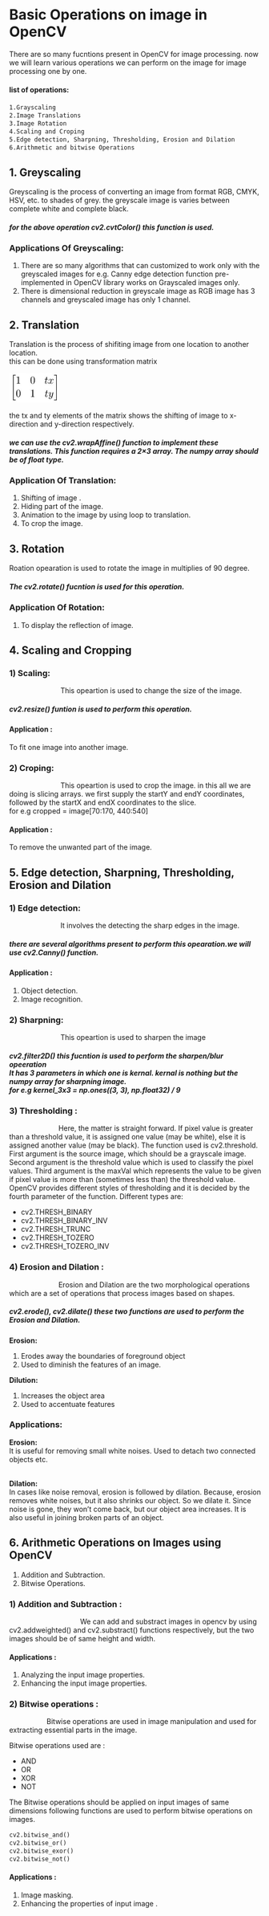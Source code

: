 # Basic Operations on image in OpenCV

There are so many fucntions present in OpenCV for image processing.
now we will learn various operations we can perform on the image for image processing one by one.

#### list of operations:
    1.Grayscaling
    2.Image Translations
    3.Image Rotation
    4.Scaling and Croping
    5.Edge detection, Sharpning, Thresholding, Erosion and Dilation
    6.Arithmetic and bitwise Operations

## 1. Greyscaling

Greyscaling is the process of converting an image from  format RGB, CMYK, HSV, etc. to shades of grey. the greyscale image is varies between complete white and complete black.<br>
##### for the above operation cv2.cvtColor() this function is used.

### Applications Of Greyscaling:
1. There are so many algorithms that can customized to work only with the greyscaled images for e.g. Canny edge detection function pre-implemented in OpenCV library works on Grayscaled images only.
2. There is dimensional reduction in greyscale image as RGB image has 3 channels and greyscaled image has only 1 channel.


## 2. Translation 
Translation is the process of shifiting image from one location to another location.<br>
this can be done using transformation matrix

<img src = "trans.jpg" height = 60 width = 100>

the tx and ty elements of the matrix shows the shifting of image to x-direction and y-direction respectively.

##### we can use the cv2.wrapAffine() function to implement these translations. This function requires a 2×3 array. The numpy array should be of float type.

### Application Of Translation:
1. Shifting of image .
2. Hiding part of the image.
3. Animation to the image by using loop to translation.
4. To crop the image.


## 3. Rotation 
Roation opearation is used to rotate the image in multiplies of 90 degree.<br>
##### The cv2.rotate() fucntion is used for this operation.

### Application Of Rotation:
1. To display the reflection of image.


## 4. Scaling and Cropping 

### 1) Scaling:
&nbsp;&nbsp;&nbsp;&nbsp;&nbsp;&nbsp;&nbsp;&nbsp;&nbsp;&nbsp;&nbsp;&nbsp;&nbsp;&nbsp;&nbsp;&nbsp;&nbsp;&nbsp;&nbsp;&nbsp;&nbsp;&nbsp;&nbsp;&nbsp;&nbsp;
This opeartion is used to change the size of the image. 
##### cv2.resize() funtion is used to perform this operation.
#### Application :
To fit one image into another image.
### 2) Croping:
&nbsp;&nbsp;&nbsp;&nbsp;&nbsp;&nbsp;&nbsp;&nbsp;&nbsp;&nbsp;&nbsp;&nbsp;&nbsp;&nbsp;&nbsp;&nbsp;&nbsp;&nbsp;&nbsp;&nbsp;&nbsp;&nbsp;&nbsp;&nbsp;&nbsp;
This opeartion is used to crop the image. 
in this all we are doing is slicing arrays. we first supply the startY and endY coordinates, followed by the startX and endX coordinates to the slice.<br>
for e.g cropped = image[70:170, 440:540]
#### Application :
To remove the unwanted part of the image.

## 5. Edge detection, Sharpning, Thresholding, Erosion and Dilation
 
### 1) Edge detection:
&nbsp;&nbsp;&nbsp;&nbsp;&nbsp;&nbsp;&nbsp;&nbsp;&nbsp;&nbsp;&nbsp;&nbsp;&nbsp;&nbsp;&nbsp;&nbsp;&nbsp;&nbsp;&nbsp;&nbsp;&nbsp;&nbsp;&nbsp;&nbsp;&nbsp;
It involves the detecting the sharp edges in the image.
##### there are several algorithms present to perform this opearation.we will use cv2.Canny() function.
#### Application :
1) Object detection.
2) Image recognition.
### 2) Sharpning:
&nbsp;&nbsp;&nbsp;&nbsp;&nbsp;&nbsp;&nbsp;&nbsp;&nbsp;&nbsp;&nbsp;&nbsp;&nbsp;&nbsp;&nbsp;&nbsp;&nbsp;&nbsp;&nbsp;&nbsp;&nbsp;&nbsp;&nbsp;&nbsp;&nbsp;
This opeartion is used to sharpen the image 
##### cv2.filter2D() this fucntion is used to perform the sharpen/blur opeeration<br>It has 3 parameters in which one is kernal. kernal is nothing but the numpy array for sharpning image.<br>for e.g kernel_3x3 = np.ones((3, 3), np.float32) / 9


### 3) Thresholding :
&nbsp;&nbsp;&nbsp;&nbsp;&nbsp;&nbsp;&nbsp;&nbsp;&nbsp;&nbsp;&nbsp;&nbsp;&nbsp;&nbsp;&nbsp;&nbsp;&nbsp;&nbsp;&nbsp;&nbsp;&nbsp;&nbsp;&nbsp;&nbsp;&nbsp;Here, the matter is straight forward. If pixel value is greater than a threshold value, it is assigned one value (may be white), else it is assigned another value (may be black). The function used is cv2.threshold. First argument is the source image, which should be a grayscale image. Second argument is the threshold value which is used to classify the pixel values. Third argument is the maxVal which represents the value to be given if pixel value is more than (sometimes less than) the threshold value. OpenCV provides different styles of thresholding and it is decided by the fourth parameter of the function. Different types are:

- cv2.THRESH_BINARY
- cv2.THRESH_BINARY_INV
- cv2.THRESH_TRUNC
- cv2.THRESH_TOZERO
- cv2.THRESH_TOZERO_INV

### 4) Erosion and Dilation :
&nbsp;&nbsp;&nbsp;&nbsp;&nbsp;&nbsp;&nbsp;&nbsp;&nbsp;&nbsp;&nbsp;&nbsp;&nbsp;&nbsp;&nbsp;&nbsp;&nbsp;&nbsp;&nbsp;&nbsp;&nbsp;&nbsp;&nbsp;&nbsp;&nbsp;Erosion and Dilation are the two morphological operations which are a set of operations that process images based on shapes.
##### cv2.erode(), cv2.dilate() these two functions are used to perform the Erosion and Dilation.

**Erosion:**
1) Erodes away the boundaries of foreground object
2) Used to diminish the features of an image.


**Dilution:**
1) Increases the object area
2) Used to accentuate features


### Applications:
**Erosion:** <br>
It is useful for removing small white noises.
Used to detach two connected objects etc.<br>
<br>

**Dilation:** <br>
In cases like noise removal, erosion is followed by dilation. Because, erosion removes white noises, but it also shrinks our object. So we dilate it. Since noise is gone, they won’t come back, but our object area increases.
It is also useful in joining broken parts of an object.



## 6. Arithmetic Operations on Images using OpenCV 

1) Addition and Subtraction.
2) Bitwise Operations.


### 1) Addition and Subtraction :
&nbsp;&nbsp;&nbsp;&nbsp;&nbsp;&nbsp;&nbsp;&nbsp;&nbsp;&nbsp;&nbsp;&nbsp;&nbsp;&nbsp;&nbsp;&nbsp;&nbsp;&nbsp;&nbsp;&nbsp;&nbsp;&nbsp;&nbsp;&nbsp;&nbsp;&nbsp;&nbsp;&nbsp;&nbsp;&nbsp;&nbsp;&nbsp;&nbsp;&nbsp;&nbsp;&nbsp;We can add and substract images in opencv by using cv2.addweighted() and cv2.substract() functions respectively,
but the two images should be of same height and width.

#### Applications :
1) Analyzing the input image properties.
2) Enhancing the input image properties.

### 2) Bitwise operations :
&nbsp;&nbsp;&nbsp;&nbsp;&nbsp;&nbsp;&nbsp;&nbsp;&nbsp;&nbsp;&nbsp;&nbsp;&nbsp;&nbsp;&nbsp;&nbsp;&nbsp;&nbsp;&nbsp;Bitwise operations are used in image manipulation and used for extracting essential parts in the image. 

Bitwise operations used are :
- AND
- OR
- XOR
- NOT

The Bitwise operations should be applied on input images of same dimensions
following functions are used to perform bitwise operations on images.

    cv2.bitwise_and() 
    cv2.bitwise_or() 
    cv2.bitwise_exor() 
    cv2.bitwise_not() 



#### Applications : 
1) Image masking.
2) Enhancing the properties of input image . 



 



